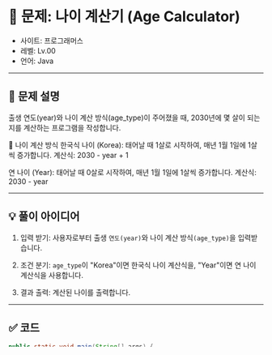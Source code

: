 # 🧮 문제: 나이 계산기 (Age Calculator)

- 사이트: 프로그래머스
- 레벨: Lv.00
- 언어: Java

---

## 📌 문제 설명

출생 연도(year)와 나이 계산 방식(age_type)이 주어졌을 때, 2030년에 몇 살이 되는지를 계산하는 프로그램을 작성합니다.

📌 나이 계산 방식
한국식 나이 (Korea): 태어날 때 1살로 시작하여, 매년 1월 1일에 1살씩 증가합니다.
    계산식: 2030 - year + 1

연 나이 (Year): 태어날 때 0살로 시작하여, 매년 1월 1일에 1살씩 증가합니다.
    계산식: 2030 - year

---

## 💡 풀이 아이디어

1. 입력 받기: 사용자로부터 출생 `연도(year)`와 나이 계산 방식`(age_type)`을 입력받습니다.

2. 조건 분기: `age_type`이 "Korea"이면 한국식 나이 계산식을, "Year"이면 연 나이 계산식을 사용합니다.

3. 결과 출력: 계산된 나이를 출력합니다.

---

## ✅ 코드

```java
public static void main(String[] args) {
    Scanner sc = new Scanner(System.in);
    int year = sc.nextInt();              // 출생 연도 입력
    String age_type = sc.next();          // 나이 계산 방식 입력
    int currentYear = LocalDate.now().getYear();  // 현재 연도 동적 구하기
    int answer = 0;

    if (age_type.equals("Korea")) {
        answer = currentYear - year + 1;
    } else if (age_type.equals("Year")) {
        answer = currentYear - year;
    }

    System.out.println(answer);
}

```

## 🧠 배운 점 / 포인트
- `LocalDate.now().getYear()`를 사용하면 매년 자동 업데이트되는 코드를 작성할 수 있다.

- 문자열 비교는 `==`가 아니라 `.equals()`를 사용해야 정확한 비교가 된다.

- 분기 처리 시 `"Korea"`와 `"Year"`로 명확하게 구분하면 실수를 줄일 수 있다.

